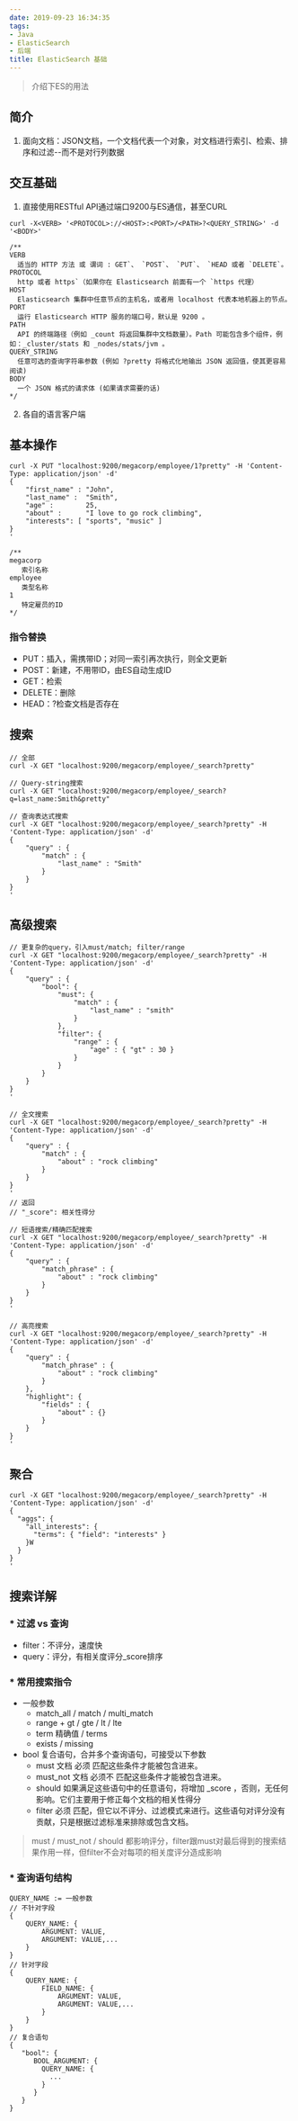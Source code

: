 ```yaml
---
date: 2019-09-23 16:34:35
tags:
- Java
- ElasticSearch
- 后端
title: ElasticSearch 基础
---
```


> 介绍下ES的用法

<!-- more -->

## 简介

1. 面向文档：JSON文档，一个文档代表一个对象，对文档进行索引、检索、排序和过滤--而不是对行列数据

## 交互基础

1. 直接使用RESTful API通过端口9200与ES通信，甚至CURL

````
curl -X<VERB> '<PROTOCOL>://<HOST>:<PORT>/<PATH>?<QUERY_STRING>' -d '<BODY>'

/**
VERB
  适当的 HTTP 方法 或 谓词 : GET`、 `POST`、 `PUT`、 `HEAD 或者 `DELETE`。
PROTOCOL
  http 或者 https`（如果你在 Elasticsearch 前面有一个 `https 代理）
HOST
  Elasticsearch 集群中任意节点的主机名，或者用 localhost 代表本地机器上的节点。
PORT
  运行 Elasticsearch HTTP 服务的端口号，默认是 9200 。
PATH
  API 的终端路径（例如 _count 将返回集群中文档数量）。Path 可能包含多个组件，例如：_cluster/stats 和 _nodes/stats/jvm 。
QUERY_STRING
  任意可选的查询字符串参数 (例如 ?pretty 将格式化地输出 JSON 返回值，使其更容易阅读)
BODY
  一个 JSON 格式的请求体 (如果请求需要的话)
*/
````

2. 各自的语言客户端

## 基本操作

````
curl -X PUT "localhost:9200/megacorp/employee/1?pretty" -H 'Content-Type: application/json' -d'
{
    "first_name" : "John",
    "last_name" :  "Smith",
    "age" :        25,
    "about" :      "I love to go rock climbing",
    "interests": [ "sports", "music" ]
}
'

/**
megacorp
   索引名称
employee
   类型名称
1
   特定雇员的ID
*/
````

### 指令替换

* PUT：插入，需携带ID；对同一索引再次执行，则全文更新
* POST：新建，不用带ID，由ES自动生成ID
* GET：检索
* DELETE：删除
* HEAD：?检查文档是否存在

## 搜索

````
// 全部
curl -X GET "localhost:9200/megacorp/employee/_search?pretty"

// Query-string搜索
curl -X GET "localhost:9200/megacorp/employee/_search?q=last_name:Smith&pretty"

// 查询表达式搜索
curl -X GET "localhost:9200/megacorp/employee/_search?pretty" -H 'Content-Type: application/json' -d'
{
    "query" : {
        "match" : {
            "last_name" : "Smith"
        }
    }
}
'
````

## 高级搜索

````
// 更复杂的query，引入must/match; filter/range
curl -X GET "localhost:9200/megacorp/employee/_search?pretty" -H 'Content-Type: application/json' -d'
{
    "query" : {
        "bool": {
            "must": {
                "match" : {
                    "last_name" : "smith" 
                }
            },
            "filter": {
                "range" : {
                    "age" : { "gt" : 30 } 
                }
            }
        }
    }
}
'

// 全文搜索
curl -X GET "localhost:9200/megacorp/employee/_search?pretty" -H 'Content-Type: application/json' -d'
{
    "query" : {
        "match" : {
            "about" : "rock climbing"
        }
    }
}
'
// 返回
// "_score": 相关性得分

// 短语搜索/精确匹配搜索
curl -X GET "localhost:9200/megacorp/employee/_search?pretty" -H 'Content-Type: application/json' -d'
{
    "query" : {
        "match_phrase" : {
            "about" : "rock climbing"
        }
    }
}
'

// 高亮搜索
curl -X GET "localhost:9200/megacorp/employee/_search?pretty" -H 'Content-Type: application/json' -d'
{
    "query" : {
        "match_phrase" : {
            "about" : "rock climbing"
        }
    },
    "highlight": {
        "fields" : {
            "about" : {}
        }
    }
}
'

````

## 聚合

````
curl -X GET "localhost:9200/megacorp/employee/_search?pretty" -H 'Content-Type: application/json' -d'
{
  "aggs": {
    "all_interests": {
      "terms": { "field": "interests" }
    }W
  }
}
'
````

## 搜索详解

### * 过滤 vs 查询

  * filter：不评分，速度快
  * query：评分，有相关度评分_score排序

### * 常用搜索指令

  * 一般参数
    * match_all / match / multi_match
    * range + gt / gte / lt / lte
    * term 精确值 / terms
    * exists / missing
  * bool 复合语句，合并多个查询语句，可接受以下参数
    * must 文档 必须 匹配这些条件才能被包含进来。
    * must_not 文档 必须不 匹配这些条件才能被包含进来。
    * should 如果满足这些语句中的任意语句，将增加 _score ，否则，无任何影响。它们主要用于修正每个文档的相关性得分
    * filter 必须 匹配，但它以不评分、过滤模式来进行。这些语句对评分没有贡献，只是根据过滤标准来排除或包含文档。

> must / must_not / should 都影响评分，filter跟must对最后得到的搜索结果作用一样，但filter不会对每项的相关度评分造成影响

### * 查询语句结构

````
QUERY_NAME := 一般参数
// 不针对字段
{
    QUERY_NAME: {
        ARGUMENT: VALUE,
        ARGUMENT: VALUE,...
    }
}
// 针对字段
{
    QUERY_NAME: {
        FIELD_NAME: {
            ARGUMENT: VALUE,
            ARGUMENT: VALUE,...
        }
    }
}
// 复合语句
{
   "bool": {
      BOOL_ARGUMENT: {
        QUERY_NAME: {
          ...
        }
      }
   }
}
````